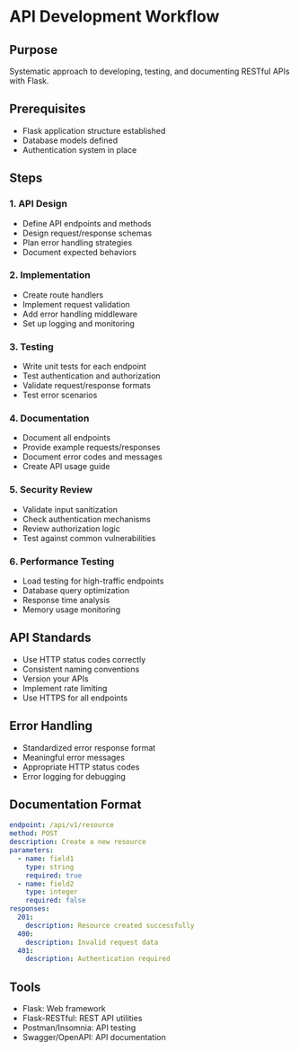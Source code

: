 # API Development Workflow

## Purpose
Systematic approach to developing, testing, and documenting RESTful APIs with Flask.

## Prerequisites
- Flask application structure established
- Database models defined
- Authentication system in place

## Steps

### 1. API Design
- Define API endpoints and methods
- Design request/response schemas
- Plan error handling strategies
- Document expected behaviors

### 2. Implementation
- Create route handlers
- Implement request validation
- Add error handling middleware
- Set up logging and monitoring

### 3. Testing
- Write unit tests for each endpoint
- Test authentication and authorization
- Validate request/response formats
- Test error scenarios

### 4. Documentation
- Document all endpoints
- Provide example requests/responses
- Document error codes and messages
- Create API usage guide

### 5. Security Review
- Validate input sanitization
- Check authentication mechanisms
- Review authorization logic
- Test against common vulnerabilities

### 6. Performance Testing
- Load testing for high-traffic endpoints
- Database query optimization
- Response time analysis
- Memory usage monitoring

## API Standards
- Use HTTP status codes correctly
- Consistent naming conventions
- Version your APIs
- Implement rate limiting
- Use HTTPS for all endpoints

## Error Handling
- Standardized error response format
- Meaningful error messages
- Appropriate HTTP status codes
- Error logging for debugging

## Documentation Format
```yaml
endpoint: /api/v1/resource
method: POST
description: Create a new resource
parameters:
  - name: field1
    type: string
    required: true
  - name: field2
    type: integer
    required: false
responses:
  201:
    description: Resource created successfully
  400:
    description: Invalid request data
  401:
    description: Authentication required
```

## Tools
- Flask: Web framework
- Flask-RESTful: REST API utilities
- Postman/Insomnia: API testing
- Swagger/OpenAPI: API documentation
